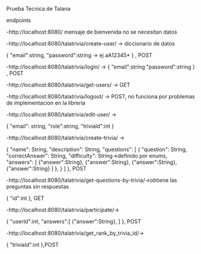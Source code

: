 Prueba Tecnica de Talana

endpoints 

-http://localhost:8080/ mensaje de bienvenida no se necesitan datos

-http://localhost:8080/talatrivia/create-user/ -> diccionario de datos

{
    "email":string,
    "password":string -> ej aA12345* 
} , POST

-http://localhost:8080/talatrivia/login/ ->
{
    "email":string
    "password":string
} , POST

-http://localhost:8080/talatrivia/get-users/ ->
GET

-http://localhost:8080/talatrivia/logout/ -> POST, no funciona por problemas de implementacion en la libreria

-http://localhost:8080/talatrivia/edit-user/ ->

{
    "email": string,
    "role":string,
    "triviaId":int
}

-http://localhost:8080/talatrivia/create-trivia/ ->

{
  "name": String,
  "description": String,
  "questions": [
    {
      "question": String,
      "correctAnswer": String,
      "difficulty": String->definido por enums,
      "answers": [
        {"answer":String},
        {"answer":String},
        {"answer":String},
        {"answer":String}
      ]
    },
   }
  ]
}, POST

-http://localhost:8080/talatrivia/get-questions-by-trivia/->obtiene las preguntas sin respuestas

{
    "id":int
}, GET

-http://localhost:8080/talatrivia/participate/->

{
    "userId":int,
    "answers":[
        {"answer":String},
    ]
}, POST

-http://localhost:8080/talatrivia/get_rank_by_trivia_id/->

{
    "triviaId":int
},POST

